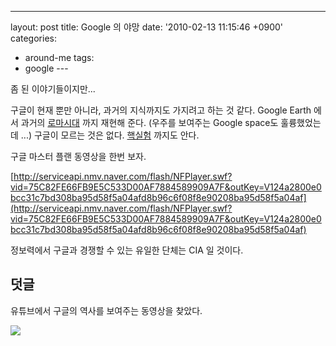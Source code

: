 ---
layout: post
title: Google 의 야망
date: '2010-02-13 11:15:46 +0900'
categories:
- around-me
tags:
- google
--- 

좀 된 이야기들이지만...

구글이 현재 뿐만 아니라, 과거의 지식까지도 가지려고 하는 것 같다. Google Earth 에서 과거의 [로마시대](http://www.informationweek.com/news/internet/google/showArticle.jhtml?articleID=212002142&subSection=All+Stories) 까지 재현해 준다. (우주를 보여주는 Google space도 훌륭했었는데 ...) 구글이 모르는 것은 없다. [핵실험](http://benedict.tistory.com/101) 까지도 안다.

구글 마스터 플랜 동영상을 한번 보자.

[http://serviceapi.nmv.naver.com/flash/NFPlayer.swf?vid=75C82FE66FB9E5C533D00AF7884589909A7F&outKey=V124a2800e0bcc31c7bd308ba95d58f5a04afd8b96c6f08f8e90208ba95d58f5a04af](http://serviceapi.nmv.naver.com/flash/NFPlayer.swf?vid=75C82FE66FB9E5C533D00AF7884589909A7F&outKey=V124a2800e0bcc31c7bd308ba95d58f5a04afd8b96c6f08f8e90208ba95d58f5a04af)

정보력에서 구글과 경쟁할 수 있는 유일한 단체는 CIA 일 것이다.

## 덧글

유튜브에서 구글의 역사를 보여주는 동영상을 찾았다.

[![](http://img.youtube.com/vi/28eBTvvT0HA/0.jpg)](http://www.youtube.com/watch?v=28eBTvvT0HA)
